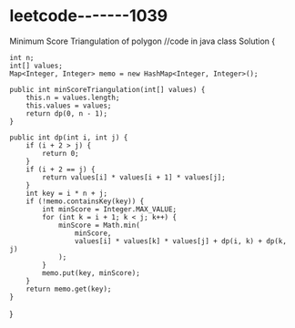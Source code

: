 # leetcode-------1039
Minimum Score Triangulation of polygon
//code in java
class Solution {

    int n;
    int[] values;
    Map<Integer, Integer> memo = new HashMap<Integer, Integer>();

    public int minScoreTriangulation(int[] values) {
        this.n = values.length;
        this.values = values;
        return dp(0, n - 1);
    }

    public int dp(int i, int j) {
        if (i + 2 > j) {
            return 0;
        }
        if (i + 2 == j) {
            return values[i] * values[i + 1] * values[j];
        }
        int key = i * n + j;
        if (!memo.containsKey(key)) {
            int minScore = Integer.MAX_VALUE;
            for (int k = i + 1; k < j; k++) {
                minScore = Math.min(
                    minScore,
                    values[i] * values[k] * values[j] + dp(i, k) + dp(k, j)
                );
            }
            memo.put(key, minScore);
        }
        return memo.get(key);
    }
}
